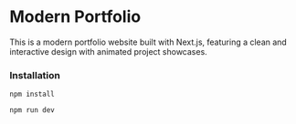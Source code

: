 # Modern Portfolio

This is a modern portfolio website built with Next.js, featuring a clean and interactive design with animated project showcases.

### Installation

```
npm install
```

```
npm run dev
```
